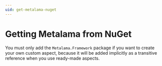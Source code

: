 ```yaml
---
uid: get-metalama-nuget
---
```


# Getting Metalama from NuGet

You must only add the `Metalama.Framework` package if you want to create your own custom aspect, because it will be added implicitly as a transitive reference when you use ready-made aspects.

